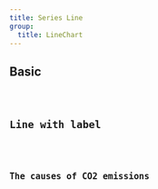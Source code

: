 ```yaml
---
title: Series Line
group:
  title: LineChart
---
```


## Basic

<code src="./basic.tsx" />

## Line with label

<code src="./line-with-label.tsx" />

## The causes of CO2 emissions

<code src="./co2.tsx">

